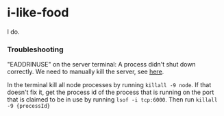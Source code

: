 # i-like-food

I do.

### Troubleshooting

"EADDRINUSE" on the server terminal: A process didn't shut down correctly.
We need to manually kill the server, see [here](https://levelup.gitconnected.com/how-to-kill-server-when-seeing-eaddrinuse-address-already-in-use-16c4c4d7fe5d).

In the terminal kill all node processes by running `killall -9 node`.
If that doesn't fix it, get the process id of the process that is running on the port that is claimed to be in use by running `lsof -i tcp:6000`.
Then run `killall -9 {processId}`
